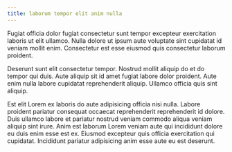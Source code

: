 ```yaml
---
title: laborum tempor elit anim nulla
---
```


Fugiat officia dolor fugiat consectetur sunt tempor excepteur exercitation laboris ut elit ullamco. Nulla dolore ut ipsum aute voluptate sint cupidatat id veniam mollit enim. Consectetur est esse eiusmod quis consectetur laborum proident.

Deserunt sunt elit consectetur tempor. Nostrud mollit aliquip do et do tempor qui duis. Aute aliquip sit id amet fugiat labore dolor proident. Aute enim nulla labore cupidatat reprehenderit aliquip. Ullamco officia quis sint aliquip.

Est elit Lorem ex laboris do aute adipisicing officia nisi nulla. Labore proident pariatur consequat occaecat reprehenderit reprehenderit id dolore. Duis ullamco labore et pariatur nostrud veniam commodo aliqua veniam aliquip sint irure. Anim est laborum Lorem veniam aute qui incididunt dolore eu duis enim esse est ex. Eiusmod excepteur quis officia exercitation qui cupidatat. Incididunt pariatur adipisicing anim esse aute eu est deserunt.